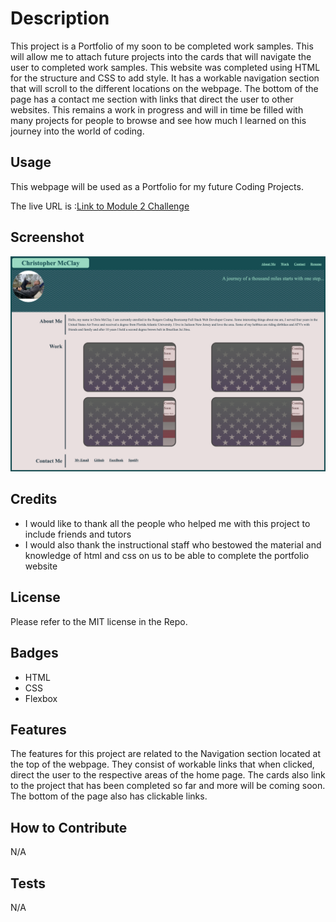 # Description

This project is a Portfolio of my soon to be completed work samples. This will allow me to attach future projects into the cards that will navigate the user to completed work samples.  This website was completed using HTML for the structure and CSS to add style.  It has a workable navigation section that will scroll to the different locations on the webpage.  The bottom of the page has a contact me section with links that direct the user to other websites.  This remains a work in progress and will in time be filled with many projects for people to browse and see how much I learned on this journey into the world of coding. 

## Usage

This webpage will be used as a Portfolio for my future Coding Projects.

The live URL is :[Link to Module 2 Challenge](https://cmcclay77.github.io/module-2-challenge)

## Screenshot

![Alt text](./assets/images/screencapture-cmcclay77-github-io-module-2-challenge-2022-10-23-13_01_08.png?raw=true "Screenshot")

## Credits

* I would like to thank all the people who helped me with this project to include friends and tutors
* I would also thank the instructional staff who bestowed the material and knowledge of html and css on us to be able to complete the portfolio website

## License

Please refer to the MIT license in the Repo.

## Badges

* HTML
* CSS
* Flexbox

## Features

The features for this project are related to the Navigation section located at the top of the webpage. They consist of workable links that when clicked, direct the user to the respective areas of the home page.  The cards also link to the project that has been completed so far and more will be coming soon.  The bottom of the page also has clickable links.

## How to Contribute

N/A 

## Tests

N/A 
